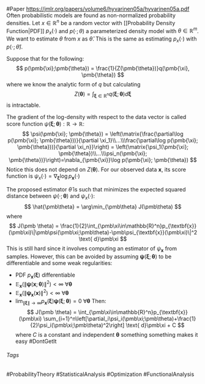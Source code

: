 #Paper 
https://jmlr.org/papers/volume6/hyvarinen05a/hyvarinen05a.pdf
Often probabilistic models are found as non-normalized probability densities.
Let $x\in\mathbb{R}^n$ be a random vector with [[Probability Density Function|PDF]] $p_x(\cdot)$ and $p(\cdot;\theta)$ a parameterized density model with $\theta\in\mathbb{R}^m$.
We want to estimate $\theta$ from $x$ as $\hat{\theta}$. This is the same as estimating $p_x(\cdot)$ with $p(\cdot;\hat{\theta})$.

Suppose that for the following:
$$
p(\pmb{\xi};\pmb{\theta}) = \frac{1}{Z(\pmb{\theta})}q(\pmb{\xi}, \pmb{\theta})
$$
where we know the analytic form of $q$ but calculating
$$
Z(\pmb{\theta}) = \int_{\pmb{\xi}\in\mathbb{R}^n}q(\pmb{\xi};\pmb{\theta})d\pmb{\xi}
$$
is intractable.

The gradient of the log-density with respect to the data vector is called score function $\psi(\pmb{\xi}; \pmb{\theta}):\mathbb{R}\rightarrow\mathbb{R}$: 
$$
\psi(\pmb{\xi}; \pmb{\theta}) = \left(\matrix{\frac{\partial\log p(\pmb{\xi}; \pmb{\theta}))}{\partial \xi_1}\\...\\\frac{\partial\log p(\pmb{\xi}; \pmb{\theta}))}{\partial \xi_n}}\right) = \left(\matrix{\psi_1(\pmb{\xi}; \pmb{\theta})\\...\\\psi_n(\pmb{\xi}; \pmb{\theta})}\right)=\nabla_{\pmb{\xi}}\log p(\pmb{\xi}; \pmb{\theta})
$$
Notice this does not depend on $Z(\pmb{\theta})$.
For our observed data $\textbf{x}$, its score function is $\psi_x(\cdot) = \nabla_{\pmb{\xi}}\log p_{\textbf{x}}(\cdot)$

The proposed estimator $\hat{\theta}$ is such that minimizes the expected squared distance between $\psi(\cdot; \pmb{\theta})$ and $\psi_x(\cdot)$:
$$
\hat{\pmb\theta} = \arg\min_{\pmb\theta} J(\pmb\theta)
$$
where
$$
J(\pmb \theta) = \frac{1}{2}\int_{\pmb\xi\in\mathbb{R}^n}p_{\textbf{x}}(\pmb\xi)\|\pmb\psi(\pmb\xi;\pmb\theta)-\pmb\psi_{\textbf{x}}(\pmb\xi)\|^2 \text{ d}\pmb\xi
$$
This is still hard since it involves computing an estimator of $\psi_{\textbf{x}}$ from samples. However, this can be avoided by assuming $\pmb\psi(\pmb{\xi}; \pmb{\theta})$ to be differentiable and  some weak regularities:
- PDF $p_{\textbf{x}}(\pmb\xi)$ differentiable
- $\mathbb{E}_{\textbf{x}}(\|\pmb\psi(\pmb x; \pmb \theta)\|^2)<\infty$ $\forall\pmb \theta$
- $\mathbb{E}_{\textbf{x}}(\|\pmb\psi_\textbf{x}(\pmb x)\|^2)<\infty$ $\forall\pmb \theta$
- $\lim_{\|\pmb\xi\|\rightarrow\infty}p_{\textbf{x}}(\pmb\xi)\pmb\psi(\pmb \xi; \pmb \theta)=0$  $\forall\pmb \theta$
Then:
$$
J(\pmb \theta) = \int_{\pmb\xi\in\mathbb{R}^n}p_{\textbf{x}}(\pmb\xi) \sum_{i=1}^n\left[\partial_i\psi_i(\pmb\xi;\pmb\theta)+\frac{1}{2}\psi_i(\pmb\xi;\pmb\theta)^2\right] \text{ d}\pmb\xi + C
$$
where $C$ is a constant and independent $\pmb\theta$
something something makes it easy
#DontGetIt 
###### Tags
#ProbabilityTheory #StatisticalAnalysis #Optimization #FunctionalAnalysis